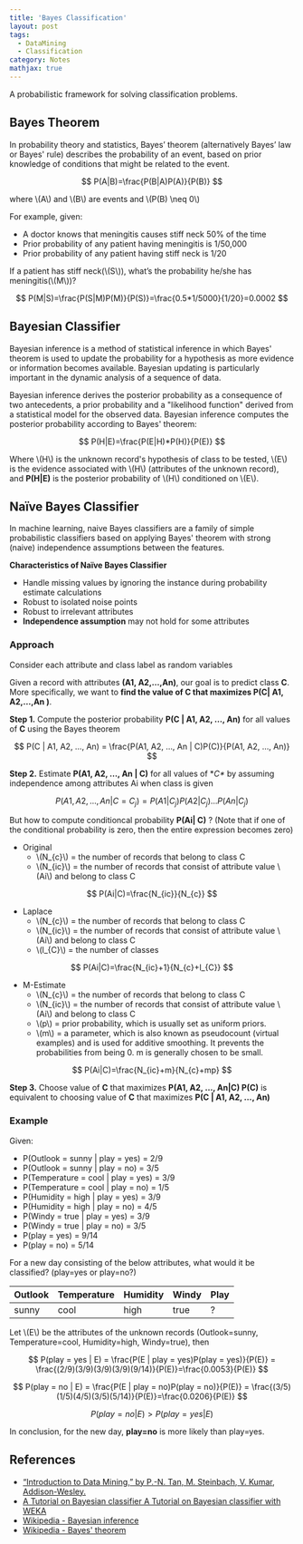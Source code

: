 ```yaml
---
title: 'Bayes Classification'
layout: post
tags:
  - DataMining
  - Classification
category: Notes
mathjax: true
---
```



A probabilistic framework for solving classification problems.

<!--more-->

## Bayes Theorem
In probability theory and statistics, Bayes’ theorem (alternatively Bayes’ law or Bayes' rule) describes the probability of an event, based on prior knowledge of conditions that might be related to the event. 

$$
P(A|B)=\frac{P(B|A)P(A)}{P(B)}
$$

where \\(A\\) and \\(B\\) are events and \\(P(B) \neq 0\\) 

For example, given: 

- A doctor knows that meningitis causes stiff neck 50% of the time
- Prior probability of any patient having meningitis is 1/50,000
- Prior probability of any patient having stiff neck is 1/20

If a patient has stiff neck(\\(S\\)), what’s the probability he/she has meningitis(\\(M\\))?

$$
P(M|S)=\frac{P(S|M)P(M)}{P(S)}=\frac{0.5*1/5000}{1/20}=0.0002
$$


## Bayesian Classifier
Bayesian inference is a method of statistical inference in which Bayes' theorem is used to update the probability for a hypothesis as more evidence or information becomes available.   Bayesian updating is particularly important in the dynamic analysis of a sequence of data. 

Bayesian inference derives the posterior probability as a consequence of two antecedents, a prior probability and a "likelihood function" derived from a statistical model for the observed data. Bayesian inference computes the posterior probability according to Bayes' theorem:

$$
P(H|E)=\frac{P(E|H)*P(H)}{P(E)}
$$

Where \\(H\\) is the unknown record's hypothesis of class to be tested, \\(E\\) is the evidence associated with \\(H\\) (attributes of the unknown record), and **P(H|E)** is the posterior probability of \\(H\\) conditioned on \\(E\\). 


## Naïve Bayes Classifier
In machine learning, naive Bayes classifiers are a family of simple probabilistic classifiers based on applying Bayes' theorem with strong (naive) independence assumptions between the features.

**Characteristics of Naïve Bayes Classifier**

- Handle missing values by ignoring the instance during probability estimate calculations
- Robust to isolated noise points
- Robust to irrelevant attributes
- **Independence assumption** may not hold for some attributes

### Approach
Consider each attribute and class label as random variables

Given a record with attributes **(A1, A2,…,An)**, our goal is to predict class **C**. More specifically, we want to **find the value of C that maximizes P(C| A1, A2,…,An )**.

**Step 1.** Compute the posterior probability **P(C | A1, A2, …, An)** for all values of **C** using the Bayes theorem

$$
P(C | A1, A2, …, An) = \frac{P(A1, A2, …, An | C)P(C)}{P(A1, A2, …, An)}
$$

**Step 2.** Estimate **P(A1, A2, …, An | C)** for all values of **C\** by assuming independence among attributes Ai when class is given

$$    
P(A1, A2, …, An |C=C_{j}) = P(A1| C_{j}) P(A2| C_{j})… P(An| C_{j})
$$

But how to compute conditioncal probability **P(Ai| C)** ? (Note that if one of the conditional probability is zero, then the entire expression becomes zero)

- Original
	- \\(N_{c}\\) = the number of records that belong to class C
	- \\(N_{ic}\\) = the number of records that consist of attribute value \\(Ai\\) and belong to class C

$$
P(Ai|C)=\frac{N_{ic}}{N_{c}}
$$

- Laplace
	- \\(N_{c}\\) = the number of records that belong to class C
	- \\(N_{ic}\\) = the number of records that consist of attribute value \\(Ai\\) and belong to class C
	- \\(l_{C}\\) = the number of classes

$$
P(Ai|C)=\frac{N_{ic}+1}{N_{c}+l_{C}}
$$

- M-Estimate
	- \\(N_{c}\\) = the number of records that belong to class C
	- \\(N_{ic}\\) = the number of records that consist of attribute value \\(Ai\\) and belong to class C
	- \\(p\\) = prior probability, which is usually set as uniform priors.
	- \\(m\\) = a parameter, which is also known as pseudocount (virtual examples) and is used for additive smoothing. It prevents the probabilities from being 0. m is generally chosen to be small.

$$
P(Ai|C)=\frac{N_{ic}+m}{N_{c}+mp}
$$

**Step 3.** Choose value of **C** that maximizes **P(A1, A2, …, An|C) P(C)** is equivalent to choosing value of **C** that maximizes **P(C | A1, A2, …, An)**

### Example

Given:

- P(Outlook = sunny \| play = yes) = 2/9
- P(Outlook = sunny \| play = no) = 3/5
- P(Temperature = cool \| play = yes) = 3/9
- P(Temperature = cool \| play = no) = 1/5
- P(Humidity = high \| play = yes) = 3/9
- P(Humidity = high \| play = no) = 4/5
- P(Windy = true \| play = yes) = 3/9
- P(Windy = true \| play = no) = 3/5
- P(play = yes) = 9/14
- P(play = no) = 5/14

For a new day consisting of the below attributes, what would it be classified? (play=yes or play=no?)

| Outlook | Temperature | Humidity | Windy | Play |
| ------- | ----------- | -------- | ----- | ---- |
| sunny   | cool        | high     | true  | ?    |

Let \\(E\\) be the attributes of the unknown records (Outlook=sunny, Temperature=cool, Humidity=high, Windy=true), then

$$
P(play = yes | E) = \frac{P(E | play = yes)P(play = yes)}{P(E)} = \frac{(2/9)(3/9)(3/9)(3/9)(9/14)}{P(E)}=\frac{0.0053}{P(E)}
$$

$$
P(play = no | E) = \frac{P(E | play = no)P(play = no)}{P(E)} = \frac{(3/5)(1/5)(4/5)(3/5)(5/14)}{P(E)}=\frac{0.0206}{P(E)}
$$

$$
P(play = no | E) > P(play = yes | E)
$$

In conclusion, for the new day, **play=no** is more likely than play=yes. 

## References
- [“Introduction to Data Mining,” by P.-N. Tan, M. Steinbach, V. Kumar, Addison-Wesley.](http://www-users.cs.umn.edu/~kumar/dmbook/index.php)
- [A Tutorial on Bayesian classifier A Tutorial on  Bayesian classifier with WEKA](http://web.ydu.edu.tw/~alan9956/docu/refer/BayesWEKA.pdf)
- [Wikipedia - Bayesian inference](https://en.wikipedia.org/wiki/Bayesian_inference)
- [Wikipedia - Bayes' theorem](https://en.wikipedia.org/wiki/Bayes%27_theorem)